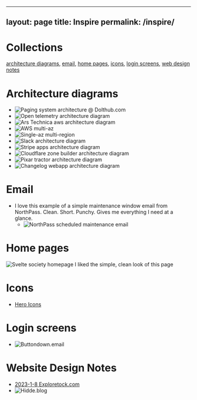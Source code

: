 
---
layout: page
title: Inspire
permalink: /inspire/
---

# Collections

[architecture diagrams](#architecture-diagrams), [email](#email), [home pages](#home-pages), [icons](#icons), [login screens](#login-screens), [web design notes](#website-design-notes)

# Architecture diagrams

* ![Paging system architecture @ Dolthub.com](/assets/2023/automated_paging_at_dolthub.png)
* ![Open telemetry architecture diagram](/assets/2023/otel_architecture_diagram.png)
* ![Ars Technica aws architecture diagram](/assets/2023/ars-aws-vpc-and-ci-cd-300-1.png)
* ![AWS multi-az](/assets/images/inspire/aws_multiaz_diagram.png)
* ![Single-az multi-region](/assets/images/inspire/singleaz_multiregion_diagram.png)
* ![Slack architecture diagram](/assets/images/inspire/slack_architecture_diagram.png)
* ![Stripe apps architecture diagram](/assets/images/inspire/stripe_apps_arch.png)
* ![Cloudflare zone builder architecture diagram](/assets/images/inspire/cf_zonebuilder_arch.png)
* ![Pixar tractor architecture diagram](/assets/images/inspire/pixar_tractor.png)
* ![Changelog webapp architecture diagram](/assets/images/2022/changelog_server_architecture_diagram.png)

# Email

* I love this example of a simple maintenance window email from NorthPass. Clean. Short. Punchy. Gives me everything I need at a glance.
  * ![NorthPass scheduled maintenance email](/assets/images/inspire/northpass_scheduled_maint_email.png)

# Home pages

![Svelte society homepage](/assets/2024/svelte_society.png)
I liked the simple, clean look of this page

# Icons

* [Hero Icons](https://heroicons.com/)

# Login screens

* ![Buttondown.email](/assets/2024/buttondownemail_login_screen.png)

# Website Design Notes

* [2023-1-8 Exploretock.com](/2023/01/08/design_tock.html)
* ![Hidde.blog](/assets/2023/hidde_blog_home.png)